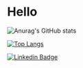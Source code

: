 # Hello

![Anurag's GitHub stats](https://github-readme-stats.vercel.app/api?username=patrick9as&show_icons=true&theme=radical)

[![Top Langs](https://github-readme-stats.vercel.app/api/top-langs/?username=patrick9as&theme=radical)](https://github.com/patrick9as/github-readme-stats)

[![Linkedin Badge](https://img.shields.io/badge/-LinkedIn-blue?style=flat-square&logo=Linkedin&logoColor=white&link=https://www.linkedin.com/in/patrick9as/)](https://www.linkedin.com/in/patrick9as/)
